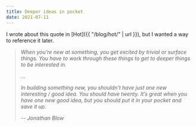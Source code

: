 ```yaml
---
title: Deeper ideas in pocket
date: 2021-07-11
---
```


I wrote about this quote in [Hot]({{ "/blog/hot/" | url }}), but I wanted a way to reference it later.

> _When you’re new at something, you get excited by trivial or surface things. You have to work through these things to get to deeper things to be interested in._
>
> ...
>
> _In building something new, you shouldn’t have just one new interesting / good idea. You should have twenty. It’s great when you have one new good idea, but you should put it in your pocket and save it up._
>
> -- _Jonathan Blow_
